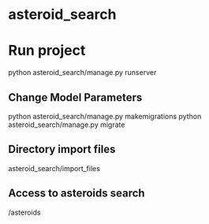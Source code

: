 # asteroid_search

# Run project
python asteroid_search/manage.py runserver

## Change Model Parameters
python asteroid_search/manage.py makemigrations
python asteroid_search/manage.py migrate

## Directory import files
asteroid_search/import_files

## Access to asteroids search
<hostname>/asteroids
